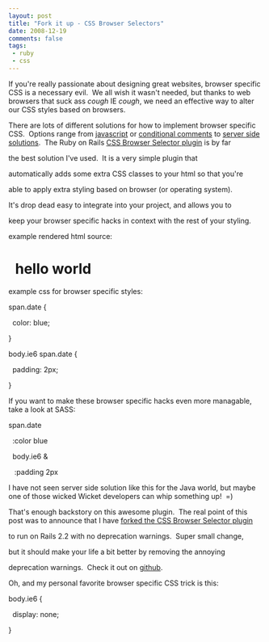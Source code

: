 ```yaml
---
layout: post
title: "Fork it up - CSS Browser Selectors"
date: 2008-12-19
comments: false
tags:
 - ruby
 - css
---
```


If you're really passionate about designing great websites, browser specific CSS is a necessary evil.  We all wish it wasn't needed, but thanks to web browsers that suck ass *cough* IE *cough*, we need an effective way to alter our CSS styles based on browsers.










 There are lots of different solutions for how to implement browser specific CSS.  Options range from [javascript](http://rafael.adm.br/css_browser_selector/) or [conditional comments](http://www.quirksmode.org/css/condcom.html) to [server side solutions](http://latimes.rubyforge.org/svn/plugins/css_browser_selector/).  The Ruby on Rails [CSS Browser Selector plugin](http://github.com/latimes/css_browser_selector/tree/master) is by far

the best solution I've used.  It is a very simple plugin that

automatically adds some extra CSS classes to your html so that you're

able to apply extra styling based on browser (or operating system). 

It's drop dead easy to integrate into your project, and allows you to

keep your browser specific hacks in context with the rest of your styling.  






example rendered html source:







 
hello world
===========












 example css for browser specific styles:








span.date {





  color: blue;





 }





 body.ie6 span.date {





  padding: 2px;





 }









If you want to make these browser specific hacks even more managable, take a look at SASS:





span.date





  :color blue





  body.ie6 &





   :padding 2px













 I have not seen server side solution like this for the Java world, but maybe one of those wicked Wicket developers can whip something up!  =)














 That's enough backstory on this awesome plugin.  The real point of this post was to announce that I have [forked the CSS Browser Selector plugin](http://github.com/wireframe/css_browser_selector/tree/master)

to run on Rails 2.2 with no deprecation warnings.  Super small change,

but it should make your life a bit better by removing the annoying

deprecation warnings.  Check it out on [github](http://github.com/wireframe/css_browser_selector/tree/master).











 Oh, and my personal favorite browser specific CSS trick is this:





body.ie6 {





  display: none;





}

